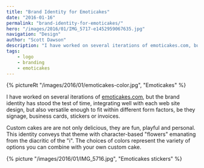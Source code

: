 ```yaml
---
title: "Brand Identity for Emoticakes"
date: "2016-01-16"
permalink: "brand-identity-for-emoticakes/"
hero: "/images/2016/01/IMG_5717-e1452959067635.jpg"
navigation: "Design"
author: "Scott Dawson"
description: "I have worked on several iterations of emoticakes.com, but the brand identity has stood the test of time, integrating well with each web site design, but also versatile enough to fit within different form factors."
tags:
    - logo
    - branding
    - emoticakes
---
```


{% pictureRt "/images/2016/01/emoticakes-color.jpg", "Emoticakes" %}

I have worked on several iterations of [emoticakes.com](https://emoticakes.com), but the brand identity has stood the test of time, integrating well with each web site design, but also versatile enough to fit within different form factors, be they signage, business cards, stickers or invoices.

Custom cakes are are not only delicious, they are fun, playful and personal. This identity conveys that theme with character-based "flowers" emanating from the diacritic of the "i". The choices of colors represent the variety of options you can combine with your own custom cake.

{% picture "/images/2016/01/IMG_5716.jpg", "Emoticakes stickers" %}
